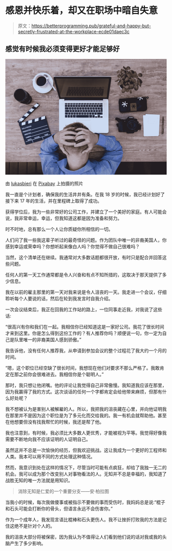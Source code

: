 # 感恩并快乐着，却又在职场中暗自失意

> 原文：<https://betterprogramming.pub/grateful-and-happy-but-secretly-frustrated-at-the-workplace-ecde01daec3c>

## 感觉有时候我必须变得更好才能足够好

![](img/4f049f78627e84886ed52cd772f75647.png)

由 [lukasbieri](https://pixabay.com/users/lukasbieri-4664461/) 在 [Pixabay](https://pixabay.com/) 上拍摄的照片

我一直是个计划者，确保我的生活井井有条。在我 18 岁的时候，我已经计划好了接下来 17 年的生活，并在里程碑上取得了成功。

获得学位后，我为一些非常好的公司工作，并建立了一个美好的家庭。有人可能会说，我非常幸运，幸运，但我知道这都是因为准备和努力。

时不时地，总有那么一个人让你质疑你所相信的一切。

人们问了我一些我这辈子听过的最奇怪的问题。作为团队中唯一的非裔美国人，你感到幸运或荣幸吗？你想听起来像白人吗？你觉得不做自己很难吗？

当然，这个清单还在继续。我通常对大多数话题都很开放，有时只是配合并回答这些问题。

任何人的第一天工作通常都是令人兴奋和有点不知所措的，这取决于那天提供了多少信息。

我在以前的雇主那里的第一天对我来说是令人沮丧的一天。我走进一个会议，仔细聆听每个人要说的话，然后在轮到我发言时自我介绍。

一次会议结束后，我正在回我的工作站的路上，一位同事走近我，对我说了这些话:

“很高兴有你和我们在一起。我相信你已经知道这是一家好公司。我花了很长时间才来到这里。你是怎么得到这份工作的？有人推荐你吗？顺便说一句，你一定为自己是队里唯一的非裔美国人感到骄傲。”

我告诉他，没有任何人推荐我，从申请到参加会议的整个过程花了我大约一个月的时间。

“嗯，这个职位已经空缺了很长时间，我想现在他们对要求不那么严格了。我敢肯定在那之前你会很难进去。我相信你是个聪明人。”

那时，我只想让他闭嘴。他的评论让我觉得自己非常傲慢。我知道我应该在那里，因为我赢得了我的方式。这次谈话的任何一个字都肯定会给他带来麻烦，但那有什么好处呢？

我不想被认为是害别人被解雇的人。所以，我把我的沮丧藏在心里，并向他证明我在那里并不是因为这个职位是为了多元化而交给我的。我一有机会就帮助他。甚至在他想要但没有找我帮忙的时候，我还是帮了他。

我也注意到，有时候，我必须比大多数人更优秀，才能被视为平等。我觉得好像我需要不断地向我不应该证明的人证明自己。

虽然这并不总是一次愉快的经历，但我欢迎挑战。这让我成为一个更好的工程师和人类。我本可以用不同的方式处理这种情况。

然而，我意识到处在这样的情况下，尽管当时可能有点疯狂，却给了我独一无二的机会。我可以成为那个改变别人对事物看法的人。无知并不总是幸福的，我知道了战胜无知的唯一方法就是用知识。

> 消除无知是仁爱的一个重要分支——安·柏拉图

当我小的时候，每次我做傻事或被指示不要做的事而受伤时，我妈妈总是说:“棍子和石头可能会打断你的骨头，但语言永远不会伤害你。”

作为一个成年人，我发现言语比棍棒和石头更伤人。我不让挫折打败我的方法是记住这绝不是针对个人的。

我的沮丧大部分将被保密，因为我认为不值得让人们看到他们说的话对我或我的头脑产生了多少影响。
